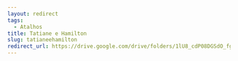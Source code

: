 ```yaml
---
layout: redirect
tags:
  - Atalhos
title: Tatiane e Hamilton
slug: tatianeehamilton
redirect_url: https://drive.google.com/drive/folders/1lU8_cdP08DGSdO_fgDZ6-1PFic5auNFT?usp=drive_link
---
```

